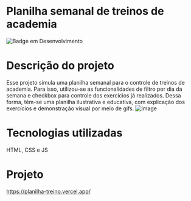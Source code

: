 # Planilha semanal de treinos de academia
![Badge em Desenvolvimento](http://img.shields.io/static/v1?label=STATUS&message=EM%20DESENVOLVIMENTO&color=GREEN&style=for-the-badge)

# Descrição do projeto
Esse projeto simula uma planilha semanal para o controle de treinos de academia. Para isso, utilizou-se as funcionalidades de filtro por dia da semana e checkbox para controle dos exercícios já realizados. Dessa forma, têm-se uma planilha ilustrativa e educativa, com explicação dos exercícios e demonstração visual por meio de gifs.
![image](https://github.com/sofiapelegrini/planilha-treino/assets/142181059/ee9a0507-80fb-4ed6-be3b-96710d8437ba)

# Tecnologias utilizadas
HTML, CSS e JS

# Projeto
https://planilha-treino.vercel.app/
